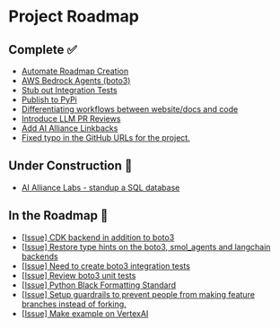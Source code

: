 # Project Roadmap

<!--
  This file is automatically generated from GitHub issues.
  Do not edit this file directly. Instead, update the corresponding issues.
  The roadmap will be regenerated every Monday at 00:00 UTC.
-->

## Complete ✅
- [Automate Roadmap Creation](https://github.com/The-AI-Alliance/gofannon/pull/150)
- [AWS Bedrock Agents (boto3)](https://github.com/The-AI-Alliance/gofannon/pull/107)
- [Stub out Integration Tests](https://github.com/The-AI-Alliance/gofannon/pull/89)
- [Publish to PyPi](https://github.com/The-AI-Alliance/gofannon/pull/73)
- [Differentiating workflows between website/docs and code](https://github.com/The-AI-Alliance/gofannon/pull/72)
- [Introduce LLM PR Reviews](https://github.com/The-AI-Alliance/gofannon/pull/68)
- [Add AI Alliance Linkbacks](https://github.com/The-AI-Alliance/gofannon/pull/60)
- [Fixed typo in the GitHub URLs for the project.](https://github.com/The-AI-Alliance/gofannon/pull/45)

## Under Construction 🚧
- [AI Alliance Labs - standup a SQL database](https://github.com/The-AI-Alliance/gofannon/issues/144)

## In the Roadmap 📅
- [[Issue] CDK backend in addition to boto3](https://github.com/The-AI-Alliance/gofannon/issues/115)
- [[Issue] Restore type hints on the boto3, smol_agents and langchain backends](https://github.com/The-AI-Alliance/gofannon/issues/114)
- [[Issue] Need to create boto3 integration tests](https://github.com/The-AI-Alliance/gofannon/issues/113)
- [[Issue] Review boto3 unit tests](https://github.com/The-AI-Alliance/gofannon/issues/112)
- [[Issue] Python Black Formatting Standard](https://github.com/The-AI-Alliance/gofannon/issues/108)
- [[Issue] Setup guardrails to prevent people from making feature branches instead of forking.](https://github.com/The-AI-Alliance/gofannon/issues/65)
- [[Issue] Make example on VertexAI](https://github.com/The-AI-Alliance/gofannon/issues/64)